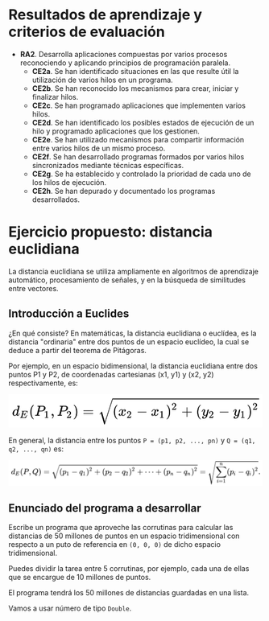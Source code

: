 # Resultados de aprendizaje y criterios de evaluación

- **RA2**. Desarrolla aplicaciones compuestas por varios procesos reconociendo y aplicando principios de programación paralela.
  - **CE2a**. Se han identificado situaciones en las que resulte útil la utilización de varios hilos en un programa.
  - **CE2b**. Se han reconocido los mecanismos para crear, iniciar y finalizar hilos.
  - **CE2c**. Se han programado aplicaciones que implementen varios hilos.
  - **CE2d**. Se han identificado los posibles estados de ejecución de un hilo y programado aplicaciones que los gestionen.
  - **CE2e**. Se han utilizado mecanismos para compartir información entre varios hilos de un mismo proceso.
  - **CE2f**. Se han desarrollado programas formados por varios hilos sincronizados mediante técnicas específicas.
  - **CE2g**. Se ha establecido y controlado la prioridad de cada uno de los hilos de ejecución.
  - **CE2h**. Se han depurado y documentado los programas desarrollados.

# Ejercicio propuesto: distancia euclidiana

La distancia euclidiana se utiliza ampliamente en algoritmos de aprendizaje automático, procesamiento de señales, y en la búsqueda de similitudes entre vectores.

## Introducción a Euclides

¿En qué consiste? En matemáticas, la distancia euclidiana o euclídea, es la distancia "ordinaria" entre dos puntos de un espacio euclídeo, la cual se deduce a partir del teorema de Pitágoras.

Por ejemplo, en un espacio bidimensional, la distancia euclidiana entre dos puntos P1 y P2, de coordenadas cartesianas (x1, y1) y (x2, y2) respectivamente, es:

![Euclides bidimensional](./img/euclides_2d.png)

En general, la distancia entre los puntos `P = (p1, p2, ..., pn)` y `Q = (q1, q2, ..., qn)` es:

![Euclides n-dimensional](./img/euclides_nd.png)

## Enunciado del programa a desarrollar

Escribe un programa que aproveche las corrutinas para calcular las distancias de 50 millones de puntos en un espacio tridimensional con respecto a un puto de referencia en `(0, 0, 0)` de dicho espacio tridimensional.

Puedes dividir la tarea entre 5 corrutinas, por ejemplo, cada una de ellas que se encargue de 10 millones de puntos.

El programa tendrá los 50 millones de distancias guardadas en una lista.

Vamos a usar número de tipo `Double`.
